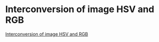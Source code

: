 # Interconversion of image HSV and RGB
[Interconversion of image HSV and RGB](https://aiwithcloud.com/2022/09/15/interconversion_of_image_hsv_and_rgb/)